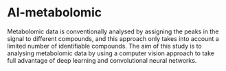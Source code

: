 # AI-metabolomic

Metabolomic data is conventionally analysed by assigning the peaks in the signal to different compounds, and this approach only takes into account a limited number of identifiable compounds. The aim of this study is to analysing metabolomic data by using a computer vision approach to take full advantage of deep learning and convolutional neural networks. 
